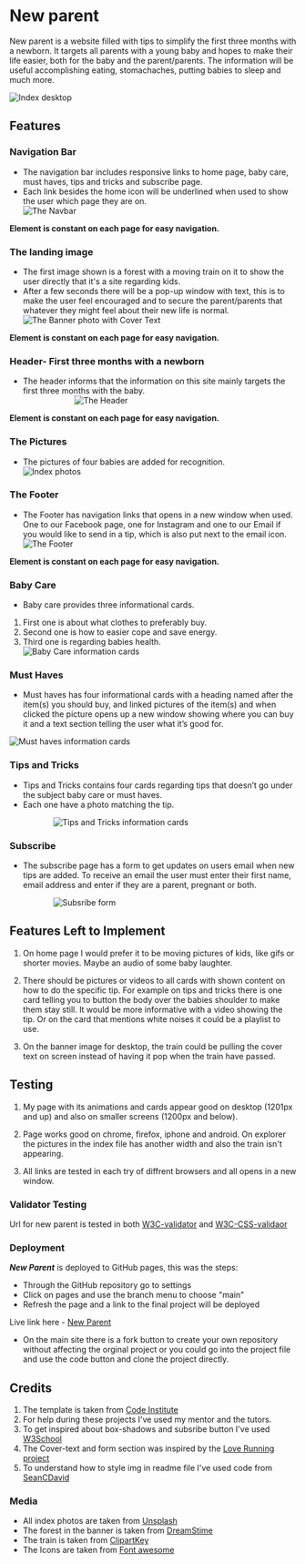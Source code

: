 # New parent

New parent is a website filled with tips to simplify the first three months with a newborn. It targets all parents with a young baby and hopes to make their life easier, both for the baby and the parent/parents. The information will be useful accomplishing eating, stomachaches, putting babies to sleep and much more.

<img
  src="assets/images/index-desktop.PNG"
  alt="Index desktop" 
  title="Index desktop"
  style="display: block; margin: 0 auto; max-width: 600px">

## Features

### Navigation Bar

* The navigation bar includes responsive links to home page, baby care, must haves, tips and tricks and subscribe page. 
* Each link besides the home icon will be underlined when used to show the user which page they are on.
<img
  src="assets/images/navigation-bar.PNG"
  alt="The Navbar" 
  title="The Navbar"
  style="display: block; margin: 0 auto; max-width: 500px">

**Element is constant on each page for easy navigation.** 

### The landing image

* The first image shown is a forest with a moving train on it to show the user directly that it's a site regarding kids. 
* After a few seconds there will be a pop-up window with text, this is to make the user feel encouraged and to secure the parent/parents that whatever they might feel about their new life is normal.  
<img
  src="assets/images/landing-img.PNG"
  alt="The Banner photo with Cover Text" 
  title="The Banner photo with Cover Text"
  style="display: block; margin: 0 auto; max-width: 500px">

**Element is constant on each page for easy navigation.**

### Header- First three months with a newborn

* The header informs that the information on this site mainly targets the first three months with the baby. 
<img
  src="assets/images/header.PNG"
  alt="The Header" 
  title="The Header"
  style="display: block; margin: 0 auto; max-width: 300px">

**Element is constant on each page for easy navigation.**

### The Pictures

* The pictures of four babies are added for recognition.
<img
  src="assets/images/four-babies.PNG"
  alt="Index photos" 
  title="Index photos"
  style="display: block; margin: 0 auto; max-width: 500px">

### The Footer

* The Footer has navigation links that opens in a new window when used. One to our Facebook page, one for Instagram and one to our Email if you would like to send in a tip, which is also put next to the email icon.
<img
  src="assets/images/footer.PNG"
  alt="The Footer" 
  title="The Footer"
  style="display: block; margin: 0 auto; max-width: 500px">

**Element is constant on each page for easy navigation.**

### Baby Care

* Baby care provides three informational cards. 

1. First one is about what clothes to preferably buy. 
2. Second one is how to easier cope and save energy. 
3. Third one is regarding babies health.
<img
  src="assets/images/baby-care.PNG"
  alt="Baby Care information cards" 
  title="Baby Care information cards"
  style="display: block; margin: 0 auto; max-width: 500px">

### Must Haves

* Must haves has four informational cards with a heading named after the item(s) you should buy, and linked pictures of the item(s) and when clicked the picture opens up a new window showing where you can buy it and a text section telling the user what it’s good for.

<img
  src="assets/images/must-haves.PNG"
  alt="Must haves information cards" 
  title="Must Haves information cards"
  style="display: block; margin: 0 auto; max-width: 350x">

### Tips and Tricks 

* Tips and Tricks contains four cards regarding tips that doesn’t go under the subject baby care or must haves. 
* Each one have a photo matching the tip.

<img 
src="assets/images/tips-and-tricks.PNG" 
alt="Tips and Tricks information cards" 
title="Tips and Tricks information cards"
style="display: block; margin: 0 auto; max-width: 350px">

### Subscribe

* The subscribe page has a form to get updates on users email when new tips are added. To receive an email the user must enter their first name, email address and enter if they are a parent, pregnant or both.

<img 
src="assets/images/subscribe-form.PNG" 
alt="Subsribe form" 
title="Subsribe form"
style="display: block; margin: 0 auto; max-width: 350px">

## Features Left to Implement

1. On home page I would prefer it to be moving pictures of kids, like gifs or shorter movies. Maybe an audio of some baby laughter.

2. There should be pictures or videos to all cards with shown content on how to do the specific tip. For example on tips and tricks there is one card telling you to button the body over the babies shoulder to make them stay still. It would be more informative with a video showing the tip. Or on the card that mentions white noises it could be a playlist to use.

3. On the banner image for desktop, the train could be pulling the cover text on screen instead of having it pop when the train have passed.

## Testing

1. My page with its animations and cards appear good on desktop (1201px and up) and also on smaller screens (1200px and below). 

2. Page works good on chrome, firefox, iphone and android. On explorer the pictures in the index file has another width and also the train isn't appearing.

3. All links are tested in each try of diffrent browsers and all opens in a new window.

### Validator Testing

Url for new parent is tested in both [W3C-validator](https://validator.w3.org/) and [W3C-CSS-validaor](http://jigsaw.w3.org/css-validator/validator?lang=sv&profile=css3svg&uri=https%3A%2F%2Fohdamnitsnikki.github.io%2Fnew-parent%2F&usermedium=all&vextwarning=&warning=1)

### Deployment 

**_New Parent_** is deployed to GitHub pages, this was the steps:
* Through the GitHub repository go to settings
* Click on pages and use the branch menu to choose "main"
* Refresh the page and a link to the final project will be deployed

Live link here - [New Parent](https://ohdamnitsnikki.github.io/new-parent/)

* On the main site there is a fork button to create your own repository without affecting the orginal project or you could go into the project file and use the code button and clone the project directly.

## Credits

1. The template is taken from [Code Institute](https://github.com/Code-Institute-Org/gitpod-full-template)
2. For help during these projects I've used my mentor and the tutors.
3. To get inspired about box-shadows and subsribe button I've used [W3School](https://www.w3schools.com/)
4. The Cover-text and form section was inspired by the [Love Running project](https://code-institute-org.github.io/love-running-2.0/index.html)
5. To understand how to style img in readme file I've used code from [SeanCDavid](https://www.seancdavis.com/posts/three-ways-to-add-image-to-github-readme/)

### Media

* All index photos are taken from [Unsplash](https://unsplash.com/) 
* The forest in the banner is taken from [DreamStime](https://thumbs.dreamstime.com/b/cartoon-forest-landscape-stones-hand-draw-illustration-135774982.jpg)
* The train is taken from [ClipartKey](https://www.clipartkey.com/search/toy-train/)
* The Icons are taken from [Font awesome](https://fontawesome.com/icons)
